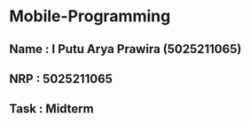 # Mobile-Programming

## Name : I Putu Arya Prawira (5025211065)
## NRP  : 5025211065
## Task  : Midterm
